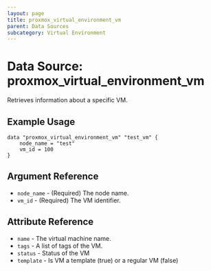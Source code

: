 ```yaml
---
layout: page
title: proxmox_virtual_environment_vm
parent: Data Sources
subcategory: Virtual Environment
---
```


# Data Source: proxmox_virtual_environment_vm

Retrieves information about a specific VM.

## Example Usage

```hcl
data "proxmox_virtual_environment_vm" "test_vm" {
    node_name = "test"
    vm_id = 100
}
```

## Argument Reference

- `node_name` - (Required) The node name.
- `vm_id` - (Required) The VM identifier.

## Attribute Reference

- `name` - The virtual machine name.
- `tags` - A list of tags of the VM.
- `status` - Status of the VM
- `template` - Is VM a template (true) or a regular VM (false)
